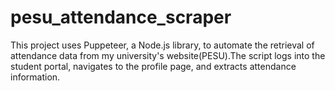 # pesu_attendance_scraper
This project uses Puppeteer, a Node.js library, to automate the retrieval of attendance data from my university's website(PESU).The script logs into the student portal, navigates to the profile page, and extracts attendance information.
